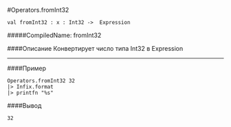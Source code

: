 #Operators.fromInt32

	val fromInt32 : x : Int32 ->  Expression


#####CompiledName: fromInt32


####Описание
Конвертирует число типа Int32 в Expression

----------

####Пример

    Operators.fromInt32 32
    |> Infix.format
    |> printfn "%s"

####Вывод

	32